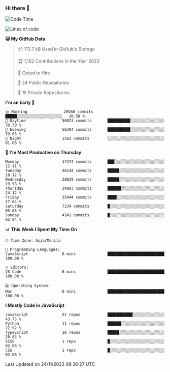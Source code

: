 ### Hi there 👋

<!--START_SECTION:waka-->
![Code Time](http://img.shields.io/badge/Code%20Time-456%20hrs%2037%20mins-blue)

![Lines of code](https://img.shields.io/badge/From%20Hello%20World%20I%27ve%20Written-60.5%20million%20lines%20of%20code-blue)

**🐱 My GitHub Data** 

> 📦 113.7 kB Used in GitHub's Storage 
 > 
> 🏆 1,162 Contributions in the Year 2023
 > 
> 💼 Opted to Hire
 > 
> 📜 24 Public Repositories 
 > 
> 🔑 15 Private Repositories 
 > 
**I'm an Early 🐤** 

```text
🌞 Morning                29580 commits       █████░░░░░░░░░░░░░░░░░░░░   20.50 % 
🌆 Daytime                56823 commits       ██████████░░░░░░░░░░░░░░░   39.39 % 
🌃 Evening                56304 commits       ██████████░░░░░░░░░░░░░░░   39.03 % 
🌙 Night                  1562 commits        ░░░░░░░░░░░░░░░░░░░░░░░░░   01.08 % 
```
📅 **I'm Most Productive on Thursday** 

```text
Monday                   17474 commits       ███░░░░░░░░░░░░░░░░░░░░░░   12.11 % 
Tuesday                  26144 commits       █████░░░░░░░░░░░░░░░░░░░░   18.12 % 
Wednesday                28829 commits       █████░░░░░░░░░░░░░░░░░░░░   19.98 % 
Thursday                 34803 commits       ██████░░░░░░░░░░░░░░░░░░░   24.12 % 
Friday                   25444 commits       ████░░░░░░░░░░░░░░░░░░░░░   17.64 % 
Saturday                 7334 commits        █░░░░░░░░░░░░░░░░░░░░░░░░   05.08 % 
Sunday                   4241 commits        █░░░░░░░░░░░░░░░░░░░░░░░░   02.94 % 
```


📊 **This Week I Spent My Time On** 

```text
🕑︎ Time Zone: Asia/Manila

💬 Programming Languages: 
JavaScript               6 mins              █████████████████████████   100.00 % 

🔥 Editors: 
VS Code                  6 mins              █████████████████████████   100.00 % 

💻 Operating System: 
Mac                      6 mins              █████████████████████████   100.00 % 
```

**I Mostly Code in JavaScript** 

```text
JavaScript               21 repos            ███████████░░░░░░░░░░░░░░   43.75 % 
Python                   11 repos            ██████░░░░░░░░░░░░░░░░░░░   22.92 % 
TypeScript               10 repos            █████░░░░░░░░░░░░░░░░░░░░   20.83 % 
SCSS                     1 repo              █░░░░░░░░░░░░░░░░░░░░░░░░   02.08 % 
CSS                      1 repo              █░░░░░░░░░░░░░░░░░░░░░░░░   02.08 % 
```




 Last Updated on 24/11/2023 08:36:27 UTC
<!--END_SECTION:waka-->
